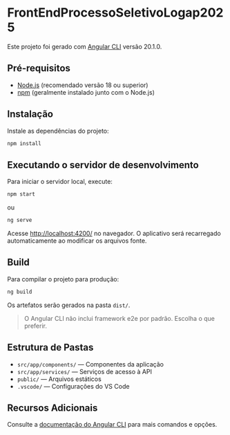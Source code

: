 # FrontEndProcessoSeletivoLogap2025

Este projeto foi gerado com [Angular CLI](https://github.com/angular/angular-cli) versão 20.1.0.

## Pré-requisitos

- [Node.js](https://nodejs.org/) (recomendado versão 18 ou superior)
- [npm](https://www.npmjs.com/) (geralmente instalado junto com o Node.js)

## Instalação

Instale as dependências do projeto:

```bash
npm install
```

## Executando o servidor de desenvolvimento

Para iniciar o servidor local, execute:

```bash
npm start
```
ou
```bash
ng serve
```

Acesse [http://localhost:4200/](http://localhost:4200/) no navegador. O aplicativo será recarregado automaticamente ao modificar os arquivos fonte.

## Build

Para compilar o projeto para produção:

```bash
ng build
```

Os artefatos serão gerados na pasta `dist/`.


> O Angular CLI não inclui framework e2e por padrão. Escolha o que preferir.

## Estrutura de Pastas

- `src/app/components/` — Componentes da aplicação
- `src/app/services/` — Serviços de acesso à API
- `public/` — Arquivos estáticos
- `.vscode/` — Configurações do VS Code

## Recursos Adicionais

Consulte a [documentação do Angular CLI](https://angular.dev/tools/cli) para mais comandos e opções.
